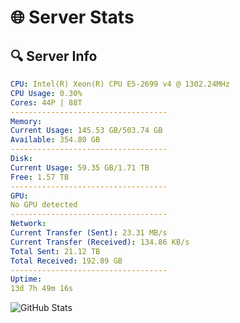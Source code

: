 # 🌐 Server Stats
## 🔍 Server Info
```yaml
CPU: Intel(R) Xeon(R) CPU E5-2699 v4 @ 1302.24MHz
CPU Usage: 0.30%
Cores: 44P | 88T
-----------------------------------
Memory:
Current Usage: 145.53 GB/503.74 GB
Available: 354.80 GB
-----------------------------------
Disk:
Current Usage: 59.35 GB/1.71 TB
Free: 1.57 TB
-----------------------------------
GPU:
No GPU detected
-----------------------------------
Network:
Current Transfer (Sent): 23.31 MB/s
Current Transfer (Received): 134.86 KB/s
Total Sent: 21.12 TB
Total Received: 192.89 GB
-----------------------------------
Uptime:
13d 7h 49m 16s
```
![GitHub Stats](https://img.shields.io/badge/Updated-2025-03-21_05:12:05-blue)